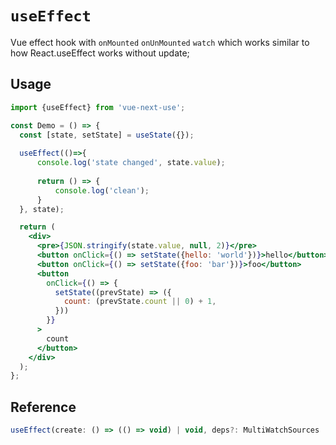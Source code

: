 # `useEffect`

Vue effect hook with `onMounted` `onUnMounted` `watch` which works similar to how
React.useEffect works without update; 


## Usage

```jsx
import {useEffect} from 'vue-next-use';

const Demo = () => {
  const [state, setState] = useState({});
  
  useEffect(()=>{
      console.log('state changed', state.value);
      
      return () => {
          console.log('clean');
      }
  }, state);

  return (
    <div>
      <pre>{JSON.stringify(state.value, null, 2)}</pre>
      <button onClick={() => setState({hello: 'world'})}>hello</button>
      <button onClick={() => setState({foo: 'bar'})}>foo</button>
      <button 
        onClick={() => {
          setState((prevState) => ({
            count: (prevState.count || 0) + 1,
          }))
        }}
      >
        count
      </button>
    </div>
  );
};
```

## Reference

```js
useEffect(create: () => (() => void) | void, deps?: MultiWatchSources | WatchSource | null | undefined = undefined)
```
